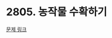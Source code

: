 # 2805. 농작물 수확하기

[문제 링크](https://swexpertacademy.com/main/talk/solvingClub/problemView.do?solveclubId=AZC_w6Z6yygDFAQW&contestProbId=AV5PyTLqAf4DFAUq&probBoxId=AZDJPc6a-dsDFAVs&type=PROBLEM&problemBoxTitle=1d_practice&problemBoxCnt=4)